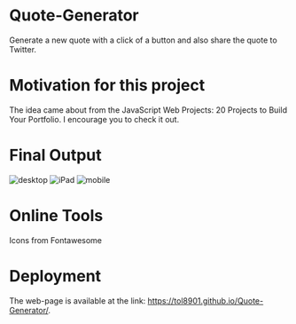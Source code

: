 # Quote-Generator
Generate a new quote with a click of a button and also share the quote to Twitter.

# Motivation for this project
The idea came about from the JavaScript Web Projects: 20 Projects to Build Your Portfolio. I encourage you to check it out.

# Final Output
![desktop](https://user-images.githubusercontent.com/39213432/92326489-5a8b7300-f05b-11ea-9f5f-58c02c81bd8b.png)
![iPad](https://user-images.githubusercontent.com/39213432/92326491-5bbca000-f05b-11ea-830c-2b522e20a596.png)
![mobile](https://user-images.githubusercontent.com/39213432/92326492-5c553680-f05b-11ea-8510-c56b5b3a8320.png)

# Online Tools
Icons from Fontawesome

# Deployment
The web-page is available at the link: https://tol8901.github.io/Quote-Generator/.
